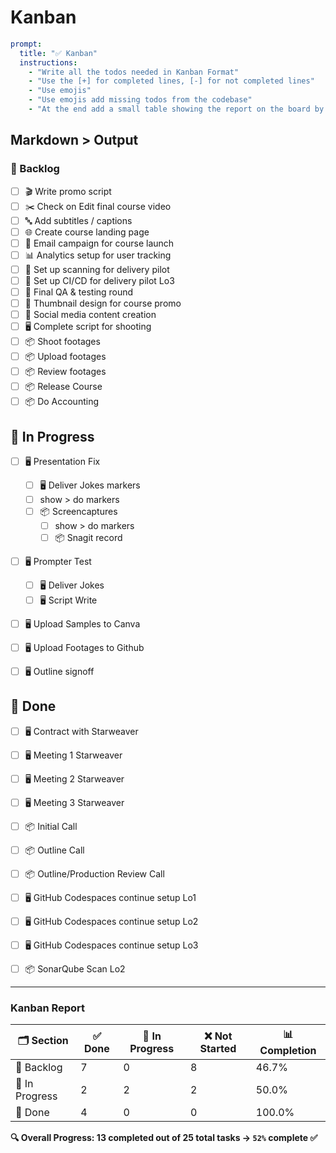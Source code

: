 # Kanban

```yaml
prompt:
  title: "✅ Kanban"
  instructions:
    - "Write all the todos needed in Kanban Format"
    - "Use the [+] for completed lines, [-] for not completed lines"
    - "Use emojis"
    - "Use emojis add missing todos from the codebase"
    - "At the end add a small table showing the report on the board by percents"
```

## Markdown > Output

### 🚀 Backlog

- [ ] 🎬 Write promo script  
- [ ] ✂️ Check on Edit final course video  
- [ ] 🔤 Add subtitles / captions  
- [ ] 🌐 Create course landing page  
- [ ] 💌 Email campaign for course launch  
- [ ] 📊 Analytics setup for user tracking  
- [ ] 🔧 Set up scanning for delivery pilot  
- [ ] 🔧 Set up CI/CD for delivery pilot  Lo3
- [ ] 🧪 Final QA & testing round  
- [ ] 🎨 Thumbnail design for course promo  
- [ ] 📢 Social media content creation  
- [ ] 🖥️ Complete script for shooting  
- [ ] 📦 Shoot footages  
- [ ] 📦 Upload footages  
- [ ] 📦 Review footages  
- [ ] 📦 Release Course  
- [ ] 📦 Do Accounting  

## 🚀 In Progress
 
- [ ] 🖥️ Presentation Fix  
    - [ ] 🖥️ Deliver Jokes  markers
    - [ ] show > do markers
  - [ ] 📦 Screencaptures  
    - [ ] show > do markers
    - [ ] 📦 Snagit record
- [ ] 🖥️ Prompter Test 
  - [ ] 🖥️ Deliver Jokes
  - [ ] 🖥️ Script Write
- [ ] 🖥️ Upload Samples to Canva 
- [ ] 🖥️ Upload Footages to Github 
- [ ] 🖥️ Outline signoff


## 🚀 Done

-  [ ] 🖥️ Contract with Starweaver  
-  [ ] 🖥️ Meeting 1 Starweaver  
-  [ ] 🖥️ Meeting 2 Starweaver  
-  [ ] 🖥️ Meeting 3 Starweaver  
-  [ ] 📦 Initial Call  
-  [ ] 📦 Outline Call  
-  [ ] 📦 Outline/Production Review Call  
-  [ ] 🖥️ GitHub Codespaces continue setup Lo1
-  [ ] 🖥️ GitHub Codespaces continue setup Lo2
-  [ ] 🖥️ GitHub Codespaces continue setup Lo3
-  [ ] 📦 SonarQube Scan  Lo2


---

### Kanban Report

| 🗂️ Section     | ✅ Done | 🔄 In Progress | ❌ Not Started | 📊 Completion |
|----------------|--------|----------------|----------------|----------------|
| 🚀 Backlog     | 7      | 0              | 8              | 46.7%          |
| 🚀 In Progress | 2      | 2              | 2              | 50.0%          |
| 🚀 Done        | 4      | 0              | 0              | 100.0%         |

**🔍 Overall Progress: 13 completed out of 25 total tasks → `52%` complete ✅**
